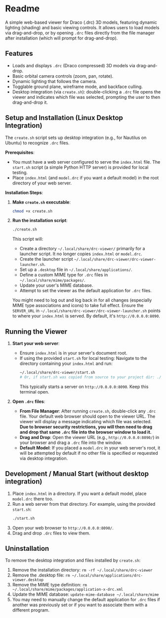 # Readme
A simple web-based viewer for Draco (.drc) 3D models, featuring dynamic lighting (shading) and basic viewing controls. It allows users to load models via drag-and-drop, or by opening `.drc` files directly from the file manager after installation (which will prompt for drag-and-drop).

## Features

*   Loads and displays `.drc` (Draco compressed) 3D models via drag-and-drop.
*   Basic orbital camera controls (zoom, pan, rotate).
*   Dynamic lighting that follows the camera.
*   Togglable ground plane, wireframe mode, and backface culling.
*   Desktop integration (via `create.sh`): double-clicking a `.drc` file opens the viewer and indicates which file was selected, prompting the user to then drag-and-drop it.

## Setup and Installation (Linux Desktop Integration)

The `create.sh` script sets up desktop integration (e.g., for Nautilus on Ubuntu) to recognize `.drc` files.

**Prerequisites**:
*   You must have a web server configured to serve the `index.html` file. The `start.sh` script (a simple Python HTTP server) is provided for local testing.
*   Place `index.html` (and `model.drc` if you want a default model) in the root directory of your web server.

**Installation Steps**:
1.  **Make `create.sh` executable**:
    ```bash
    chmod +x create.sh
    ```
2.  **Run the installation script**:
    ```bash
    ./create.sh
    ```
    This script will:
    *   Create a directory `~/.local/share/drc-viewer/` primarily for a launcher script. It no longer copies `index.html` or `model.drc`.
    *   Create the launcher script `~/.local/share/drc-viewer/drc-viewer-launcher.sh`.
    *   Set up a `.desktop` file in `~/.local/share/applications/`.
    *   Define a custom MIME type for `.drc` files in `~/.local/share/mime/packages/`.
    *   Update your user's MIME database.
    *   Attempt to set the viewer as the default application for `.drc` files.

    You might need to log out and log back in for all changes (especially MIME type associations and icons) to take full effect.
    Ensure the `SERVER_URL` in `~/.local/share/drc-viewer/drc-viewer-launcher.sh` points to where your `index.html` is served. By default, it's `http://0.0.0.0:8090`.

## Running the Viewer

1.  **Start your web server**:
    *   Ensure `index.html` is in your server's document root.
    *   If using the provided `start.sh` for local testing:
        Navigate to the directory containing your `index.html` and run:
        ```bash
        ~/.local/share/drc-viewer/start.sh 
        # Or, if start.sh was copied from source to your project dir: ./start.sh
        ```
        This typically starts a server on `http://0.0.0.0:8090`. Keep this terminal open.

2.  **Open `.drc` files**:
    *   **From File Manager**: After running `create.sh`, double-click any `.drc` file. Your default web browser should open to the viewer URL. The viewer will display a message indicating which file was selected. **Due to browser security restrictions, you will then need to drag and drop that same `.drc` file into the browser window to load it.**
    *   **Drag and Drop**: Open the viewer URL (e.g., `http://0.0.0.0:8090/`) in your browser and drag a `.drc` file into the window.
    *   **Default Model**: If you placed a `model.drc` in your web server's root, it will be attempted by default if no other file is specified or requested via desktop integration.

## Development / Manual Start (without desktop integration)

1.  Place `index.html` in a directory. If you want a default model, place `model.drc` there too.
2.  Run a web server from that directory. For example, using the provided `start.sh`:
    ```bash
    ./start.sh 
    ```
3.  Open your web browser to `http://0.0.0.0:8090/`.
4.  Drag and drop `.drc` files to view them.

## Uninstallation

To remove the desktop integration and files installed by `create.sh`:
1.  Remove the installation directory: `rm -rf ~/.local/share/drc-viewer`
2.  Remove the .desktop file: `rm ~/.local/share/applications/drc-viewer.desktop`
3.  Remove the MIME type definition: `rm ~/.local/share/mime/packages/application-x-drc.xml`
4.  Update the MIME database: `update-mime-database ~/.local/share/mime`
5.  You may need to manually change the default application for `.drc` files if another was previously set or if you want to associate them with a different program.